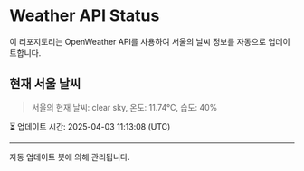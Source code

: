 
# Weather API Status

이 리포지토리는 OpenWeather API를 사용하여 서울의 날씨 정보를 자동으로 업데이트합니다.

## 현재 서울 날씨
> 서울의 현재 날씨: clear sky, 온도: 11.74°C, 습도: 40%

⏳ 업데이트 시간: 2025-04-03 11:13:08 (UTC)

---
자동 업데이트 봇에 의해 관리됩니다.
